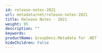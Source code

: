 ```yaml
---
id: release-notes-2021
url: metadata/net/release-notes-2021
title: Release Notes - 2021
weight: 95
description: ""
keywords: 
productName: GroupDocs.Metadata for .NET
hideChildren: False
---
```

